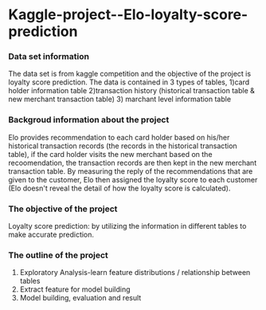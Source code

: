 # Kaggle-project--Elo-loyalty-score-prediction
### Data set information
The data set is from kaggle competition and the objective of the project is loyalty score prediction. The data is contained in 3 types of tables, 1)card holder information table 2)transaction history (historical transaction table & new merchant transaction table) 3) marchant level information table

### Backgroud information about the project
Elo provides recommendation to each card holder based on his/her historical transaction records (the records in the historical transaction table), if the card holder visits the new merchant based on the recoomendation, the transaction records are then kept in the new merchant transaction table. By measuring the reply of the recommendations that are given to the customer, Elo then assigned the loyalty score to each customer (Elo doesn't reveal the detail of how the loyalty score is calculated). 

### The objective of the project
Loyalty score prediction: by utilizing the information in different tables to make accurate prediction.

### The outline of the project
1) Exploratory Analysis-learn feature distributions / relationship between tables
2) Extract feature for model building
3) Model building, evaluation and result
